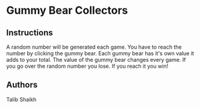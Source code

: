 # Gummy Bear Collectors
## Instructions
A random number will be generated each game.
You have to reach the number by clicking the gummy bear.
Each gummy bear has it's own value it adds to your total.
The value of the gummy bear changes every game.
If you go over the random number you lose.
If you reach it you win!
## Authors
Talib Shaikh